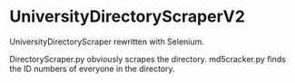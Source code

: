 # UniversityDirectoryScraperV2
UniversityDirectoryScraper rewritten with Selenium.

DirectoryScraper.py obviously scrapes the directory.
md5cracker.py finds the ID numbers of everyone in the directory.

